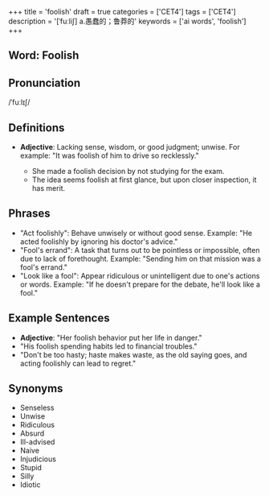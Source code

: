 +++
title = 'foolish'
draft = true
categories = ['CET4']
tags = ['CET4']
description = '[ˈfuːli∫] a.愚蠢的；鲁莽的'
keywords = ['ai words', 'foolish']
+++

## Word: Foolish

## Pronunciation
/ˈfuːlɪʃ/

## Definitions
- **Adjective**: Lacking sense, wisdom, or good judgment; unwise. For example: "It was foolish of him to drive so recklessly."

  * She made a foolish decision by not studying for the exam.
  - The idea seems foolish at first glance, but upon closer inspection, it has merit.

## Phrases
- "Act foolishly": Behave unwisely or without good sense. Example: "He acted foolishly by ignoring his doctor's advice."
- "Fool's errand": A task that turns out to be pointless or impossible, often due to lack of forethought. Example: "Sending him on that mission was a fool's errand."
- "Look like a fool": Appear ridiculous or unintelligent due to one's actions or words. Example: "If he doesn't prepare for the debate, he'll look like a fool."

## Example Sentences
- **Adjective**: "Her foolish behavior put her life in danger."
- "His foolish spending habits led to financial troubles."
- "Don't be too hasty; haste makes waste, as the old saying goes, and acting foolishly can lead to regret."

## Synonyms
- Senseless
- Unwise
- Ridiculous
- Absurd
- Ill-advised
- Naive
- Injudicious
- Stupid
- Silly
- Idiotic
